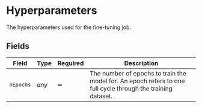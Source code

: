 # Hyperparameters

The hyperparameters used for the fine-tuning job.


## Fields

| Field                                                                                                         | Type                                                                                                          | Required                                                                                                      | Description                                                                                                   |
| ------------------------------------------------------------------------------------------------------------- | ------------------------------------------------------------------------------------------------------------- | ------------------------------------------------------------------------------------------------------------- | ------------------------------------------------------------------------------------------------------------- |
| `nEpochs`                                                                                                     | *any*                                                                                                         | :heavy_minus_sign:                                                                                            | The number of epochs to train the model for. An epoch refers to one<br/>full cycle through the training dataset.<br/> |